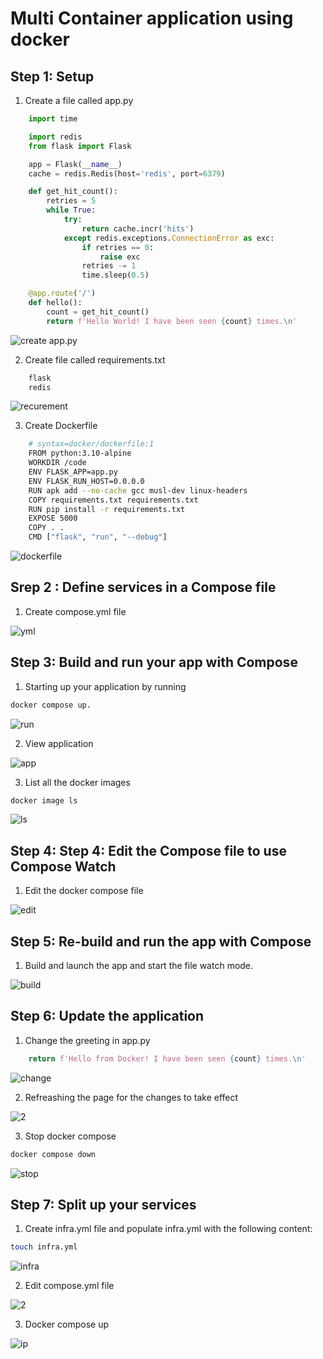 # Multi Container application using docker

## Step 1: Setup

1. Create a file called app.py

```python
    import time

    import redis
    from flask import Flask

    app = Flask(__name__)
    cache = redis.Redis(host='redis', port=6379)

    def get_hit_count():
        retries = 5
        while True:
            try:
                return cache.incr('hits')
            except redis.exceptions.ConnectionError as exc:
                if retries == 0:
                    raise exc
                retries -= 1
                time.sleep(0.5)

    @app.route('/')
    def hello():
        count = get_hit_count()
        return f'Hello World! I have been seen {count} times.\n'
```

![create app.py](./image/python.png)

2. Create file called requirements.txt

```txt
    flask
    redis
```
![recurement](./image/recurementFileCreation.png)

3. Create Dockerfile
```sh
    # syntax=docker/dockerfile:1
    FROM python:3.10-alpine
    WORKDIR /code
    ENV FLASK_APP=app.py
    ENV FLASK_RUN_HOST=0.0.0.0
    RUN apk add --no-cache gcc musl-dev linux-headers
    COPY requirements.txt requirements.txt
    RUN pip install -r requirements.txt
    EXPOSE 5000
    COPY . .
    CMD ["flask", "run", "--debug"]
```
![dockerfile](./image/dfileCreation.png)

## Srep 2 : Define services in a Compose file

1. Create compose.yml file

![yml](./image/ymlCreation.png)

## Step 3: Build and run your app with Compose

1. Starting up your application by running
```sh
docker compose up.
```
![run](./image/s3-1.png)

2. View application

![app](./image/s3-2.png)

3. List all the docker images 

```sh
docker image ls 
```
![ls](./image/s3-4.png)

## Step 4: Step 4: Edit the Compose file to use Compose Watch

1. Edit the docker compose file

![edit](./image/s4.png)

## Step 5: Re-build and run the app with Compose

1. Build and launch the app and start the file watch mode.

![build](./image/s5.png)

## Step 6: Update the application

1. Change the greeting in app.py

```python
    return f'Hello from Docker! I have been seen {count} times.\n'
```

![change](./image/s6-1.png)

2. Refreashing the page for the changes to take effect

![2](./image/s6-2.png)

3. Stop docker compose

```sh
docker compose down
```
![stop](./image/s6-3.png)

## Step 7: Split up your services

1. Create infra.yml file and populate infra.yml with the following content:

```sh
touch infra.yml
```

![infra](./image/s7-1-2.png)

2. Edit compose.yml file

![2](./image/s7-3.png)

3. Docker compose up

![ip](./image/s7-4.png)



